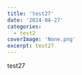 ```yaml
---
title: 'test27'
date: '2024-04-27'
categories:
  - test2
coverImage: 'None.png'
excerpt: test27
---
```


test27
